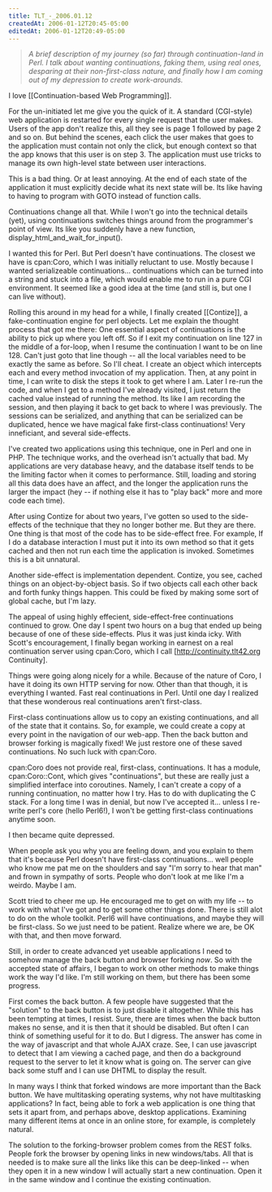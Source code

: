 ```yaml
---
title: TLT_-_2006.01.12
createdAt: 2006-01-12T20:45-05:00
editedAt: 2006-01-12T20:49-05:00
---
```


<blockquote><i>A brief description of my journey (so far) through continuation-land in Perl. I talk about wanting continuations, faking them, using real ones, desparing at their non-first-class nature, and finally how I am coming out of my depression to create work-arounds.</i></blockquote>

I love [[Continuation-based Web Programming]].

For the un-initiated let me give you the quick of it. A standard (CGI-style) web application is restarted for every single request that the user makes. Users of the app don't realize this, all they see is page 1 followed by page 2 and so on. But behind the scenes, each click the user makes that goes to the application must contain not only the click, but enough context so that the app knows that this user is on step 3. The application must use tricks to manage its own high-level state between user interactions.

This is a bad thing. Or at least annoying. At the end of each state of the application it must explicitly decide what its next state will be. Its like having to having to program with GOTO instead of function calls.

Continuations change all that. While I won't go into the technical details (yet), using continuations switches things around from the programmer's point of view. Its like you suddenly have a new function, display_html_and_wait_for_input().

I wanted this for Perl. But Perl doesn't have continuations. The closest we have is cpan:Coro, which I was initially reluctant to use. Mostly because I wanted serializeable continuations... continuations which can be turned into a string and stuck into a file, which would enable me to run in a pure CGI environment. It seemed like a good idea at the time (and still is, but one I can live without).

Rolling this around in my head for a while, I finally created [[Contize]], a fake-continuation engine for perl objects. Let me explain the thought process that got me there: One essential aspect of continuations is the ability to pick up where you left off. So if I exit my continuation on line 127 in the middle of a for-loop, when I resume the continuation I want to be on line 128. Can't just goto that line though -- all the local variables need to be exactly the same as before. So I'll cheat. I create an object which intercepts each and every method invocation of my application. Then, at any point in time, I can write to disk the steps it took to get where I am. Later I re-run the code, and when I get to a method I've already visited, I just return the cached value instead of running the method. Its like I am recording the session, and then playing it back to get back to where I was previously. The sessions can be serialized, and anything that can be serialized can be duplicated, hence we have magical fake first-class continuations! Very inneficiant, and several side-effects.

I've created two applications using this technique, one in Perl and one in PHP. The technique works, and the overhead isn't actually that bad. My applications are very database heavy, and the database itself tends to be the limiting factor when it comes to performance. Still, loading and storing all this data does have an affect, and the longer the application runs the larger the impact (hey -- if nothing else it has to "play back" more and more code each time).

After using Contize for about two years, I've gotten so used to the side-effects of the technique that they no longer bother me. But they are there. One thing is that most of the code has to be side-effect free. For example, If I do a database interaction I must put it into its own method so that it gets cached and then not run each time the application is invoked. Sometimes this is a bit unnatural.

Another side-effect is implementation dependent. Contize, you see, cached things on an object-by-object basis. So if two objects call each other back and forth funky things happen. This could be fixed by making some sort of global cache, but I'm lazy.

The appeal of using highly effecient, side-effect-free continuations continued to grow. One day I spent two hours on a bug that ended up being because of one of these side-effects. Plus it was just kinda icky. With Scott's encouragement, I finally began working in earnest on a real continuation server using cpan:Coro, which I call [http://continuity.tlt42.org Continuity].

Things were going along nicely for a while. Because of the nature of Coro, I have it doing its own HTTP serving for now. Other than that though, it is everything I wanted. Fast real continuations in Perl. Until one day I realized that these wonderous real continuations aren't first-class.

First-class continuations allow us to copy an existing continuations, and all of the state that it contains. So, for example, we could create a copy at every point in the navigation of our web-app. Then the back button and browser forking is magically fixed! We just restore one of these saved continuations. No such luck with cpan:Coro.

cpan:Coro does not provide real, first-class, continuations. It has a module, cpan:Coro::Cont, which gives "continuations", but these are really just a simplified interface into coroutines. Namely, I can't create a copy of a running continuation, no matter how I try. Has to do with duplicating the C stack. For a long time I was in denial, but now I've accepted it... unless I re-write perl's core (hello Perl6!), I won't be getting first-class continuations anytime soon.

I then became quite depressed.

When people ask you why you are feeling down, and you explain to them that it's because Perl doesn't have first-class continuations... well people who know me pat me on the shoulders and say "I'm sorry to hear that man" and frown  in sympathy of sorts. People who don't look at me like I'm a weirdo. Maybe I am.

Scott tried to cheer me up. He encouraged me to get on with my life -- to work with what I've got and to get some other things done. There is still alot to do on the whole toolkit. Perl6 will have continuations, and maybe they will be first-class. So we just need to be patient. Realize where we are, be OK with that, and then move forward.

Still, in order to create advanced yet useable applications I need to somehow manage the back button and browser forking <i>now</i>. So with the accepted state of affairs, I began to work on other methods to make things work the way I'd like. I'm still working on them, but there has been some progress.

First comes the back button. A few people have suggested that the "solution" to the back button is to just disable it altogether. While this has been tempting at times, I resist. Sure, there are times when the back button makes no sense, and it is then that it should be disabled. But often I can think of something useful for it to do. But I digress. The answer has come in the way of javascript and that whole AJAX craze. See, I can use javascript to detect that I am viewing a cached page, and then do a background request to the server to let it know what is going on. The server can give back some stuff and I can use DHTML to display the result.

In many ways I think that forked windows are more important than the Back button. We have multitasking operating systems, why not have multitasking applications? In fact, being able to fork a web application is one thing that sets it apart from, and perhaps above, desktop applications. Examining many different items at once in an online store, for example, is completely natural.

The solution to the forking-browser problem comes from the REST folks. People fork the browser by opening links in new windows/tabs. All that is needed is to make sure all the links like this can be deep-linked -- when they open it in a new window I will actually start a new continuation. Open it in the same window and I continue the existing continuation.

